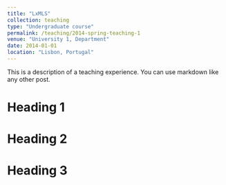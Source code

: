 ```yaml
---
title: "LxMLS"
collection: teaching
type: "Undergraduate course"
permalink: /teaching/2014-spring-teaching-1
venue: "University 1, Department"
date: 2014-01-01
location: "Lisbon, Portugal"
---
```


This is a description of a teaching experience. You can use markdown like any other post.

Heading 1
======

Heading 2
======

Heading 3
======
